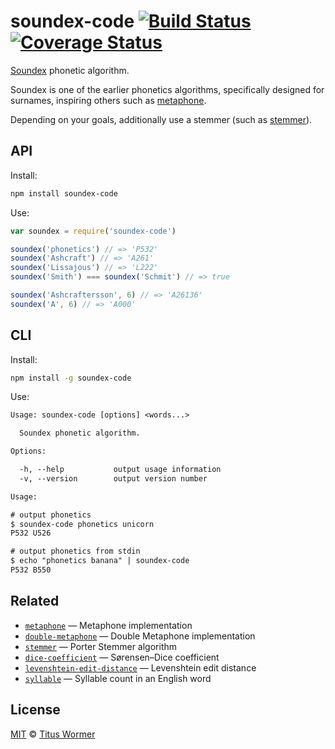 # soundex-code [![Build Status][travis-badge]][travis] [![Coverage Status][codecov-badge]][codecov]

[Soundex][wiki] phonetic algorithm.

Soundex is one of the earlier phonetics algorithms, specifically
designed for surnames, inspiring others such as [metaphone][].

Depending on your goals, additionally use a stemmer (such as
[stemmer][]).

## API

Install:

```bash
npm install soundex-code
```

Use:

```js
var soundex = require('soundex-code')

soundex('phonetics') // => 'P532'
soundex('Ashcraft') // => 'A261'
soundex('Lissajous') // => 'L222'
soundex('Smith') === soundex('Schmit') // => true

soundex('Ashcraftersson', 6) // => 'A26136'
soundex('A', 6) // => 'A000'
```

## CLI

Install:

```sh
npm install -g soundex-code
```

Use:

```txt
Usage: soundex-code [options] <words...>

  Soundex phonetic algorithm.

Options:

  -h, --help           output usage information
  -v, --version        output version number

Usage:

# output phonetics
$ soundex-code phonetics unicorn
P532 U526

# output phonetics from stdin
$ echo "phonetics banana" | soundex-code
P532 B550
```

## Related

*   [`metaphone`](https://github.com/words/metaphone)
    — Metaphone implementation
*   [`double-metaphone`](https://github.com/words/double-metaphone)
    — Double Metaphone implementation
*   [`stemmer`](https://github.com/words/stemmer)
    — Porter Stemmer algorithm
*   [`dice-coefficient`](https://github.com/words/dice-coefficient)
    — Sørensen–Dice coefficient
*   [`levenshtein-edit-distance`](https://github.com/words/levenshtein-edit-distance)
    — Levenshtein edit distance
*   [`syllable`](https://github.com/words/syllable)
    — Syllable count in an English word

## License

[MIT][license] © [Titus Wormer][author]

<!-- Definitions -->

[travis-badge]: https://img.shields.io/travis/words/soundex-code.svg

[travis]: https://travis-ci.org/words/soundex-code

[codecov-badge]: https://img.shields.io/codecov/c/github/words/soundex-code.svg

[codecov]: https://codecov.io/github/words/soundex-code

[license]: license

[author]: http://wooorm.com

[wiki]: http://en.wikipedia.org/wiki/Soundex

[metaphone]: https://github.com/words/metaphone

[stemmer]: https://github.com/words/stemmer
